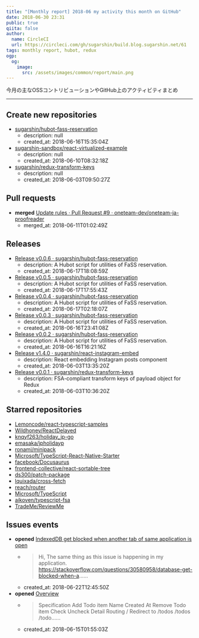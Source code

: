 ```yaml
---
title: "[Monthly report] 2018-06 my activity this month on GitHub"
date: 2018-06-30 23:31
public: true
qiita: false
author:
  name: CircleCI
  url: https://circleci.com/gh/sugarshin/build.blog.sugarshin.net/61
tags: monthly report, hubot, redux
ogp:
  og:
    image:
      src: /assets/images/common/report/main.png
---
```


今月の主なOSSコントリビューションやGitHub上のアクティビティまとめ

***

## Create new repositories

- [sugarshin/hubot-fass-reservation](https://github.com/sugarshin/hubot-fass-reservation)
  - description: null
  - created_at: 2018-06-16T15:35:04Z
- [sugarshin-sandbox/react-virtualized-example](https://github.com/sugarshin-sandbox/react-virtualized-example)
  - description: null
  - created_at: 2018-06-10T08:32:18Z
- [sugarshin/redux-transform-keys](https://github.com/sugarshin/redux-transform-keys)
  - description: null
  - created_at: 2018-06-03T09:50:27Z

## Pull requests

- **merged** [Update rules · Pull Request #9 · oneteam-dev/oneteam-ja-proofreader](https://github.com/oneteam-dev/oneteam-ja-proofreader/pull/9)
  - merged_at: 2018-06-11T01:02:49Z

## Releases

- [Release v0.0.6 · sugarshin/hubot-fass-reservation](https://github.com/sugarshin/hubot-fass-reservation/releases/tag/v0.0.6)
  - description: A Hubot script for utilities of FaSS reservation.
  - created_at: 2018-06-17T18:08:59Z
- [Release v0.0.5 · sugarshin/hubot-fass-reservation](https://github.com/sugarshin/hubot-fass-reservation/releases/tag/v0.0.5)
  - description: A Hubot script for utilities of FaSS reservation.
  - created_at: 2018-06-17T17:55:43Z
- [Release v0.0.4 · sugarshin/hubot-fass-reservation](https://github.com/sugarshin/hubot-fass-reservation/releases/tag/v0.0.4)
  - description: A Hubot script for utilities of FaSS reservation.
  - created_at: 2018-06-17T02:18:07Z
- [Release v0.0.3 · sugarshin/hubot-fass-reservation](https://github.com/sugarshin/hubot-fass-reservation/releases/tag/v0.0.3)
  - description: A Hubot script for utilities of FaSS reservation.
  - created_at: 2018-06-16T23:41:08Z
- [Release v0.0.2 · sugarshin/hubot-fass-reservation](https://github.com/sugarshin/hubot-fass-reservation/releases/tag/v0.0.2)
  - description: A Hubot script for utilities of FaSS reservation.
  - created_at: 2018-06-16T16:21:16Z
- [Release v1.4.0 · sugarshin/react-instagram-embed](https://github.com/sugarshin/react-instagram-embed/releases/tag/v1.4.0)
  - description: React embedding Instagram posts component
  - created_at: 2018-06-03T13:35:20Z
- [Release v0.0.1 · sugarshin/redux-transform-keys](https://github.com/sugarshin/redux-transform-keys/releases/tag/v0.0.1)
  - description: FSA-compliant transform keys of payload object for Redux
  - created_at: 2018-06-03T10:36:20Z

## Starred repositories

- [Lemoncode/react-typescript-samples](https://github.com/Lemoncode/react-typescript-samples)
- [Wildhoney/ReactDelayed](https://github.com/Wildhoney/ReactDelayed)
- [knqyf263/holiday_jp-go](https://github.com/knqyf263/holiday_jp-go)
- [emasaka/jpholidayp](https://github.com/emasaka/jpholidayp)
- [ronami/minipack](https://github.com/ronami/minipack)
- [Microsoft/TypeScript-React-Native-Starter](https://github.com/Microsoft/TypeScript-React-Native-Starter)
- [facebook/Docusaurus](https://github.com/facebook/Docusaurus)
- [frontend-collective/react-sortable-tree](https://github.com/frontend-collective/react-sortable-tree)
- [ds300/patch-package](https://github.com/ds300/patch-package)
- [lquixada/cross-fetch](https://github.com/lquixada/cross-fetch)
- [reach/router](https://github.com/reach/router)
- [Microsoft/TypeScript](https://github.com/Microsoft/TypeScript)
- [aikoven/typescript-fsa](https://github.com/aikoven/typescript-fsa)
- [TradeMe/ReviewMe](https://github.com/TradeMe/ReviewMe)

## Issues events

- **opened** [IndexedDB get blocked when another tab of same application is open](https://github.com/localForage/localForage/issues/833)
  - > Hi, The same thing as this issue is happening in my application. https://stackoverflow.com/questions/30580958/database-get-blocked-when-a......
  - created_at: 2018-06-22T12:45:50Z
- **opened** [Overview](https://github.com/schwarz9791/react-todo/issues/1)
  - > Specification Add Todo item   Name   Created At Remove Todo item Check Uncheck Detail Routing   /     Redirect to /todos   /todos   /todo......
  - created_at: 2018-06-15T01:55:03Z
